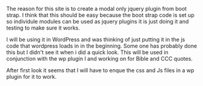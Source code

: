 The reason for this site is to create a modal only jquery plugin from boot strap. I think that this should be easy because the boot strap code is set up so individule modules can be used as jquery plugins it is just doing it and testing to make sure it works.

I will be using it in WordPress and was thinking of just putting it in the js code that wordpress loads in in the beginning. 
Some one has probably done this but I didn't see it when i did a quick look.
This will be used in conjunction with the wp plugin I and working on for Bible and CCC quotes.

After first look it seems that I will have to enque the css and Js files in a wp plugin for it to work.
